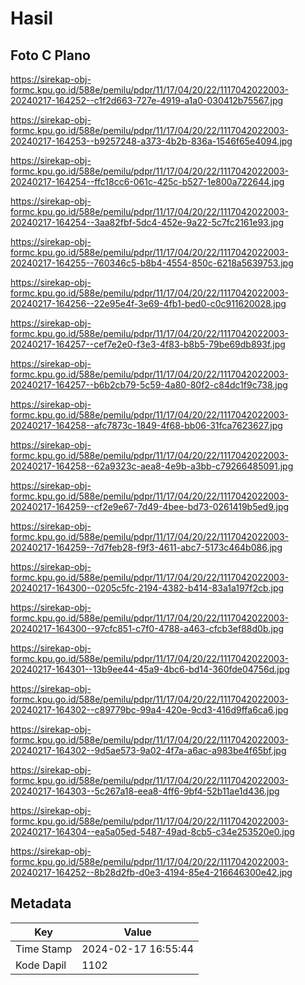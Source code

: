 # Hasil

## Foto C Plano

https://sirekap-obj-formc.kpu.go.id/588e/pemilu/pdpr/11/17/04/20/22/1117042022003-20240217-164252--c1f2d663-727e-4919-a1a0-030412b75567.jpg

https://sirekap-obj-formc.kpu.go.id/588e/pemilu/pdpr/11/17/04/20/22/1117042022003-20240217-164253--b9257248-a373-4b2b-836a-1546f65e4094.jpg

https://sirekap-obj-formc.kpu.go.id/588e/pemilu/pdpr/11/17/04/20/22/1117042022003-20240217-164254--ffc18cc6-061c-425c-b527-1e800a722644.jpg

https://sirekap-obj-formc.kpu.go.id/588e/pemilu/pdpr/11/17/04/20/22/1117042022003-20240217-164254--3aa82fbf-5dc4-452e-9a22-5c7fc2161e93.jpg

https://sirekap-obj-formc.kpu.go.id/588e/pemilu/pdpr/11/17/04/20/22/1117042022003-20240217-164255--760346c5-b8b4-4554-850c-6218a5639753.jpg

https://sirekap-obj-formc.kpu.go.id/588e/pemilu/pdpr/11/17/04/20/22/1117042022003-20240217-164256--22e95e4f-3e69-4fb1-bed0-c0c911620028.jpg

https://sirekap-obj-formc.kpu.go.id/588e/pemilu/pdpr/11/17/04/20/22/1117042022003-20240217-164257--cef7e2e0-f3e3-4f83-b8b5-79be69db893f.jpg

https://sirekap-obj-formc.kpu.go.id/588e/pemilu/pdpr/11/17/04/20/22/1117042022003-20240217-164257--b6b2cb79-5c59-4a80-80f2-c84dc1f9c738.jpg

https://sirekap-obj-formc.kpu.go.id/588e/pemilu/pdpr/11/17/04/20/22/1117042022003-20240217-164258--afc7873c-1849-4f68-bb06-31fca7623627.jpg

https://sirekap-obj-formc.kpu.go.id/588e/pemilu/pdpr/11/17/04/20/22/1117042022003-20240217-164258--62a9323c-aea8-4e9b-a3bb-c79266485091.jpg

https://sirekap-obj-formc.kpu.go.id/588e/pemilu/pdpr/11/17/04/20/22/1117042022003-20240217-164259--cf2e9e67-7d49-4bee-bd73-0261419b5ed9.jpg

https://sirekap-obj-formc.kpu.go.id/588e/pemilu/pdpr/11/17/04/20/22/1117042022003-20240217-164259--7d7feb28-f9f3-4611-abc7-5173c464b086.jpg

https://sirekap-obj-formc.kpu.go.id/588e/pemilu/pdpr/11/17/04/20/22/1117042022003-20240217-164300--0205c5fc-2194-4382-b414-83a1a197f2cb.jpg

https://sirekap-obj-formc.kpu.go.id/588e/pemilu/pdpr/11/17/04/20/22/1117042022003-20240217-164300--97cfc851-c7f0-4788-a463-cfcb3ef88d0b.jpg

https://sirekap-obj-formc.kpu.go.id/588e/pemilu/pdpr/11/17/04/20/22/1117042022003-20240217-164301--13b9ee44-45a9-4bc6-bd14-360fde04756d.jpg

https://sirekap-obj-formc.kpu.go.id/588e/pemilu/pdpr/11/17/04/20/22/1117042022003-20240217-164302--c89779bc-99a4-420e-9cd3-416d9ffa6ca6.jpg

https://sirekap-obj-formc.kpu.go.id/588e/pemilu/pdpr/11/17/04/20/22/1117042022003-20240217-164302--9d5ae573-9a02-4f7a-a6ac-a983be4f65bf.jpg

https://sirekap-obj-formc.kpu.go.id/588e/pemilu/pdpr/11/17/04/20/22/1117042022003-20240217-164303--5c267a18-eea8-4ff6-9bf4-52b11ae1d436.jpg

https://sirekap-obj-formc.kpu.go.id/588e/pemilu/pdpr/11/17/04/20/22/1117042022003-20240217-164304--ea5a05ed-5487-49ad-8cb5-c34e253520e0.jpg

https://sirekap-obj-formc.kpu.go.id/588e/pemilu/pdpr/11/17/04/20/22/1117042022003-20240217-164252--8b28d2fb-d0e3-4194-85e4-216646300e42.jpg


## Metadata

| Key        | Value               |
| ---------- | ------------------- |
| Time Stamp | 2024-02-17 16:55:44 |
| Kode Dapil | 1102                |



